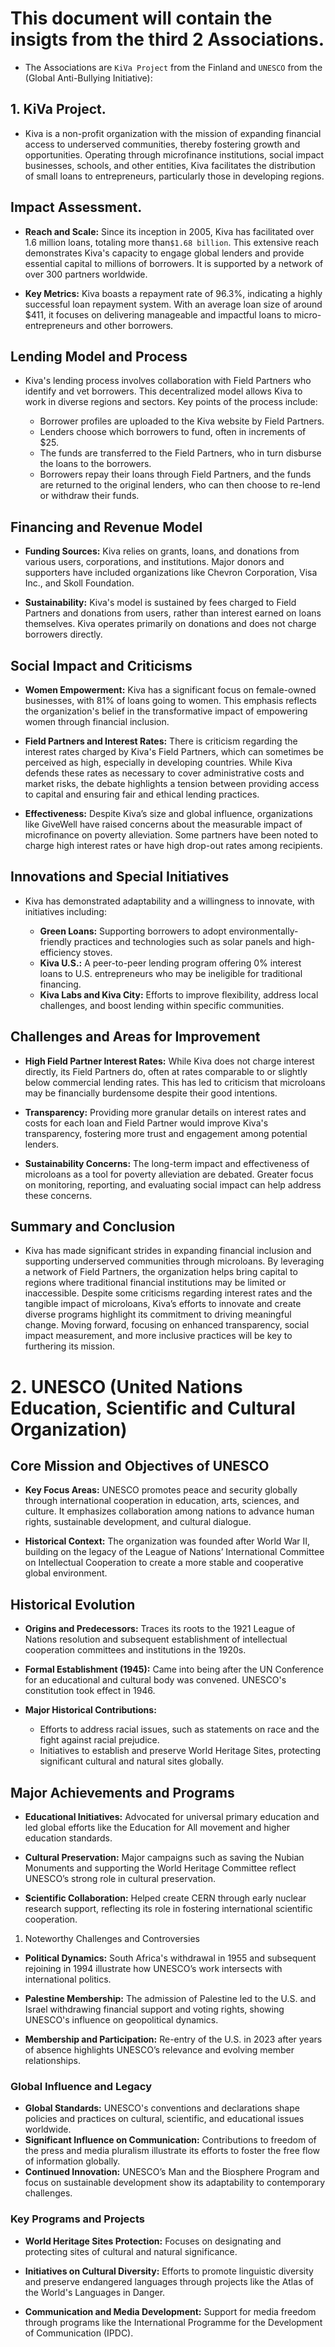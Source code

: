 # This document will contain the insigts from the third 2 Associations.


- The Associations are `KiVa Project` from the Finland and `UNESCO` from the (Global Anti-Bullying Initiative):

## 1. KiVa Project.

- Kiva is a non-profit organization with the mission of expanding financial access to underserved communities, thereby fostering growth and opportunities. Operating through microfinance institutions, social impact businesses, schools, and other entities, Kiva facilitates the distribution of small loans to entrepreneurs, particularly those in developing regions.

## Impact Assessment.

- **Reach and Scale:** Since its inception in 2005, Kiva has facilitated over 1.6 million loans, totaling more than`$1.68 billion`. This extensive reach demonstrates Kiva's capacity to engage global lenders and provide essential capital to millions of borrowers. It is supported by a network of over 300 partners worldwide.

- **Key Metrics:** Kiva boasts a repayment rate of 96.3%, indicating a highly successful loan repayment system. With an average loan size of around $411, it focuses on delivering manageable and impactful loans to micro-entrepreneurs and other borrowers.

##  Lending Model and Process

- Kiva's lending process involves collaboration with Field Partners who identify and vet borrowers. This decentralized model allows Kiva to work in diverse regions and sectors. Key points of the process include:

    - Borrower profiles are uploaded to the Kiva website by Field Partners.
    - Lenders choose which borrowers to fund, often in increments of $25.
    - The funds are transferred to the Field Partners, who in turn disburse the loans to the borrowers.
    - Borrowers repay their loans through Field Partners, and the funds are returned to the original lenders, who can then choose to re-lend or withdraw their funds.

## Financing and Revenue Model

- **Funding Sources:** Kiva relies on grants, loans, and donations from various users, corporations, and institutions. Major donors and supporters have included organizations like Chevron Corporation, Visa Inc., and Skoll Foundation.

- **Sustainability:** Kiva's model is sustained by fees charged to Field Partners and donations from users, rather than interest earned on loans themselves. Kiva operates primarily on donations and does not charge borrowers directly.

## Social Impact and Criticisms

- **Women Empowerment:** Kiva has a significant focus on female-owned businesses, with 81% of loans going to women. This emphasis reflects the organization's belief in the transformative impact of empowering women through financial inclusion.

- **Field Partners and Interest Rates:** There is criticism regarding the interest rates charged by Kiva's Field Partners, which can sometimes be perceived as high, especially in developing countries. While Kiva defends these rates as necessary to cover administrative costs and market risks, the debate highlights a tension between providing access to capital and ensuring fair and ethical lending practices.

- **Effectiveness:** Despite Kiva’s size and global influence, organizations like GiveWell have raised concerns about the measurable impact of microfinance on poverty alleviation. Some partners have been noted to charge high interest rates or have high drop-out rates among recipients.

## Innovations and Special Initiatives

- Kiva has demonstrated adaptability and a willingness to innovate, with initiatives including:

    - **Green Loans:** Supporting borrowers to adopt environmentally-friendly practices and technologies such as solar panels and high-efficiency stoves.
    - **Kiva U.S.:** A peer-to-peer lending program offering 0% interest loans to U.S. entrepreneurs who may be ineligible for traditional financing.
    - **Kiva Labs and Kiva City:** Efforts to improve flexibility, address local challenges, and boost lending within specific communities.

## Challenges and Areas for Improvement

- **High Field Partner Interest Rates:** While Kiva does not charge interest directly, its Field Partners do, often at rates comparable to or slightly below commercial lending rates. This has led to criticism that microloans may be financially burdensome despite their good intentions.

- **Transparency:** Providing more granular details on interest rates and costs for each loan and Field Partner would improve Kiva's transparency, fostering more trust and engagement among potential lenders.

- **Sustainability Concerns:** The long-term impact and effectiveness of microloans as a tool for poverty alleviation are debated. Greater focus on monitoring, reporting, and evaluating social impact can help address these concerns.

## Summary and Conclusion

- Kiva has made significant strides in expanding financial inclusion and supporting underserved communities through microloans. By leveraging a network of Field Partners, the organization helps bring capital to regions where traditional financial institutions may be limited or inaccessible. Despite some criticisms regarding interest rates and the tangible impact of microloans, Kiva’s efforts to innovate and create diverse programs highlight its commitment to driving meaningful change. Moving forward, focusing on enhanced transparency, social impact measurement, and more inclusive practices will be key to furthering its mission.

 # 2. UNESCO (United Nations Education, Scientific and Cultural Organization)

 ##  Core Mission and Objectives of UNESCO

- **Key Focus Areas:** UNESCO promotes peace and security globally through international cooperation in education, arts, sciences, and culture. It emphasizes collaboration among nations to advance human rights, sustainable development, and cultural dialogue.

- **Historical Context:** The organization was founded after World War II, building on the legacy of the League of Nations’ International Committee on Intellectual Cooperation to create a more stable and cooperative global environment.

## Historical Evolution

- **Origins and Predecessors:** Traces its roots to the 1921 League of Nations resolution and subsequent establishment of intellectual cooperation committees and institutions in the 1920s.

- **Formal Establishment (1945):** Came into being after the UN Conference for an educational and cultural body was convened. UNESCO's constitution took effect in 1946.

- **Major Historical Contributions:**
    - Efforts to address racial issues, such as statements on race and the fight against racial prejudice.
    - Initiatives to establish and preserve World Heritage Sites, protecting significant cultural and natural sites globally.

## Major Achievements and Programs

- **Educational Initiatives:** Advocated for universal primary education and led global efforts like the Education for All movement and higher education standards.

- **Cultural Preservation:** Major campaigns such as saving the Nubian Monuments and supporting the World Heritage Committee reflect UNESCO’s strong role in cultural preservation.

- **Scientific Collaboration:** Helped create CERN through early nuclear research support, reflecting its role in fostering international scientific cooperation.

1. Noteworthy Challenges and Controversies

- **Political Dynamics:** South Africa's withdrawal in 1955 and subsequent rejoining in 1994 illustrate how UNESCO’s work intersects with international politics.
- **Palestine Membership:** The admission of Palestine led to the U.S. and Israel withdrawing financial support and voting rights, showing UNESCO's influence on geopolitical dynamics.

- **Membership and Participation:** Re-entry of the U.S. in 2023 after years of absence highlights UNESCO’s relevance and evolving member relationships.

### Global Influence and Legacy

- **Global Standards:** UNESCO's conventions and declarations shape policies and practices on cultural, scientific, and educational issues worldwide.
- **Significant Influence on Communication:** Contributions to freedom of the press and media pluralism illustrate its efforts to foster the free flow of information globally.
- **Continued Innovation:** UNESCO’s Man and the Biosphere Program and focus on sustainable development show its adaptability to contemporary challenges.

### Key Programs and Projects

- **World Heritage Sites Protection:** Focuses on designating and protecting sites of cultural and natural significance.

- **Initiatives on Cultural Diversity:** Efforts to promote linguistic diversity and preserve endangered languages through projects like the Atlas of the World's Languages in Danger.

- **Communication and Media Development:** Support for media freedom through programs like the International Programme for the Development of Communication (IPDC).

